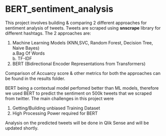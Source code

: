 # BERT_sentiment_analysis
This project involves building & comparing 2 different approaches for sentiment analysis of tweets. Tweets are scraped using **snscrape** library for different hashtags.
The 2 approaches are:
1. Machine Learning Models (KNN,SVC, Random Forest, Decision Tree, Naive Bayes)</br>
    a.Bag Of Words</br>
    b. TF-IDF </br>
2. BERT (Bidirectional Encoder Representations from Transformers)

Comparison of Accuarcy score & other metrics for both the approaches can be found in the results folder. 

BERT being a contextual model perfomed better than ML models, therefore we used BERT to predict the sentiment on 500k tweets that we scraped from twitter.
The main challenges in this project were
1. Getting/Building unbiased Training Dataset
2. High Processing Power required for BERT

Analysis on the predicted tweets will be done in Qlik Sense and will be updated shortly.
